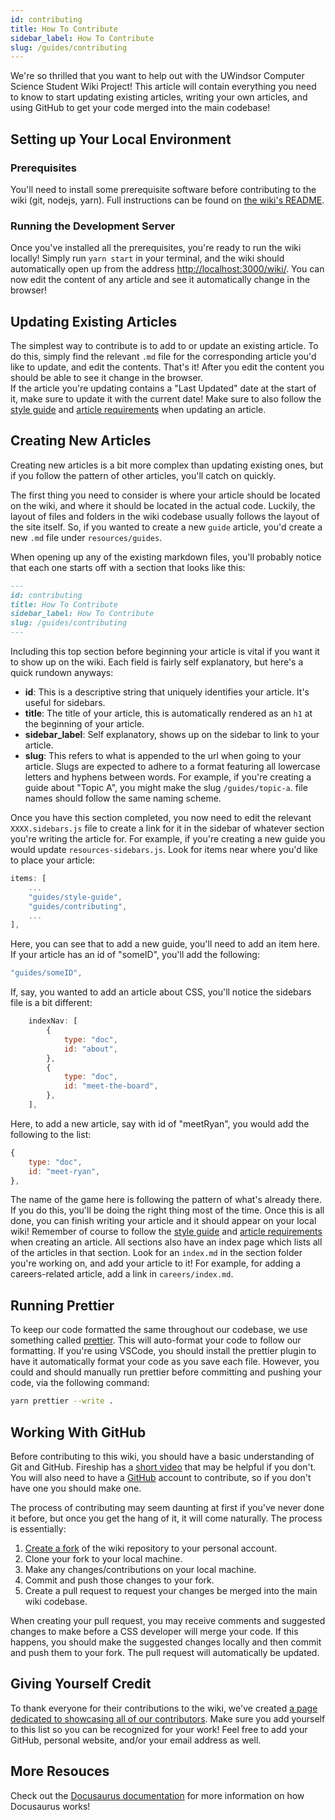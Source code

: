 ```yaml
---
id: contributing
title: How To Contribute
sidebar_label: How To Contribute
slug: /guides/contributing
---
```


We're so thrilled that you want to help out with the UWindsor Computer Science Student Wiki Project! This article will contain everything you need to know to start updating existing articles, writing your own articles, and using GitHub to get your code merged into the main codebase!

## Setting up Your Local Environment

### Prerequisites

You'll need to install some prerequisite software before contributing to the wiki (git, nodejs, yarn). Full instructions can be found on [the wiki's README](https://github.com/UWindsorCSS/wiki#how-to-install).

### Running the Development Server

Once you've installed all the prerequisites, you're ready to run the wiki locally! Simply run `yarn start` in your terminal, and the wiki should automatically open up from the address [http://localhost:3000/wiki/](http://localhost:3000/wiki/). You can now edit the content of any article and see it automatically change in the browser!

## Updating Existing Articles

The simplest way to contribute is to add to or update an existing article. To do this, simply find the relevant `.md` file for the corresponding article you'd like to update, and edit the contents. That's it! After you edit the content you should be able to see it change in the browser.  
If the article you're updating contains a "Last Updated" date at the start of it, make sure to update it with the current date! Make sure to also follow the [style guide](/resources/guides/style) and [article requirements](https://github.com/uwindsorcss/wiki/blob/master/REQUIREMENTS.md) when updating an article.

## Creating New Articles

Creating new articles is a bit more complex than updating existing ones, but if you follow the pattern of other articles, you'll catch on quickly.

The first thing you need to consider is where your article should be located on the wiki, and where it should be located in the actual code. Luckily, the layout of files and folders in the wiki codebase usually follows the layout of the site itself. So, if you wanted to create a new `guide` article, you'd create a new `.md` file under `resources/guides`.

When opening up any of the existing markdown files, you'll probably notice that each one starts off with a section that looks like this:

```md
---
id: contributing
title: How To Contribute
sidebar_label: How To Contribute
slug: /guides/contributing
---
```

Including this top section before beginning your article is vital if you want it to show up on the wiki. Each field is fairly self explanatory, but here's a quick rundown anyways:

-   **id**: This is a descriptive string that uniquely identifies your article. It's useful for sidebars.
-   **title**: The title of your article, this is automatically rendered as an `h1` at the beginning of your article.
-   **sidebar_label**: Self explanatory, shows up on the sidebar to link to your article.
-   **slug**: This refers to what is appended to the url when going to your article. Slugs are expected to adhere to a format featuring all lowercase letters and hyphens between words. For example, if you're creating a guide about "Topic A", you might make the slug `/guides/topic-a`. file names should follow the same naming scheme.

Once you have this section completed, you now need to edit the relevant `XXXX.sidebars.js` file to create a link for it in the sidebar of whatever section you're writing the article for. For example, if you're creating a new guide you would update `resources-sidebars.js`. Look for items near where you'd like to place your article:

```js
items: [
    ...
    "guides/style-guide",
    "guides/contributing",
    ...
],
```

Here, you can see that to add a new guide, you'll need to add an item here. If your article has an id of "someID", you'll add the following:

```js
"guides/someID",
```

If, say, you wanted to add an article about CSS, you'll notice the sidebars file is a bit different:

```js
    indexNav: [
        {
            type: "doc",
            id: "about",
        },
        {
            type: "doc",
            id: "meet-the-board",
        },
    ],
```

Here, to add a new article, say with id of "meetRyan", you would add the following to the list:

```js
{
    type: "doc",
    id: "meet-ryan",
},
```

The name of the game here is following the pattern of what's already there. If you do this, you'll be doing the right thing most of the time. Once this is all done, you can finish writing your article and it should appear on your local wiki! Remember of course to follow the [style guide](/resources/guides/style) and [article requirements](https://github.com/uwindsorcss/wiki/blob/master/REQUIREMENTS.md) when creating an article. All sections also have an index page which lists all of the articles in that section. Look for an `index.md` in the section folder you're working on, and add your article to it! For example, for adding a careers-related article, add a link in `careers/index.md`.

## Running Prettier

To keep our code formatted the same throughout our codebase, we use something called [prettier](https://prettier.io/). This will auto-format your code to follow our formatting. If you're using VSCode, you should install the prettier plugin to have it automatically format your code as you save each file. However, you could and should manually run prettier before committing and pushing your code, via the following command:

```bash
yarn prettier --write .
```

## Working With GitHub

Before contributing to this wiki, you should have a basic understanding of Git and GitHub. Fireship has a [short video](https://www.youtube.com/watch?v=HkdAHXoRtos) that may be helpful if you don't. You will also need to have a [GitHub](https://github.com/) account to contribute, so if you don't have one you should make one.

The process of contributing may seem daunting at first if you've never done it before, but once you get the hang of it, it will come naturally. The process is essentially:

1. [Create a fork](https://github.com/uwindsorcss/wiki/fork) of the wiki repository to your personal account.
2. Clone your fork to your local machine.
3. Make any changes/contributions on your local machine.
4. Commit and push those changes to your fork.
5. Create a pull request to request your changes be merged into the main wiki codebase.

When creating your pull request, you may receive comments and suggested changes to make before a CSS developer will merge your code. If this happens, you should make the suggested changes locally and then commit and push them to your fork. The pull request will automatically be updated.

## Giving Yourself Credit

To thank everyone for their contributions to the wiki, we've created [a page dedicated to showcasing all of our contributors](/resources/contributors). Make sure you add yourself to this list so you can be recognized for your work! Feel free to add your GitHub, personal website, and/or your email address as well.

## More Resouces

Check out the [Docusaurus documentation](https://docusaurus.io/docs) for more information on how Docusaurus works!
